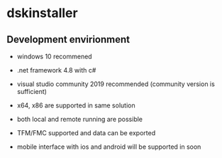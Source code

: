 # dskinstaller

## Development envirionment

- windows 10 recommened
- .net framework 4.8 with c#
- visual studio community 2019 recommended (community version is sufficient)

- x64, x86 are supported in same solution
- both local and remote running are possible
- TFM/FMC supported and data can be exported
- mobile interface with ios and android will be supported in soon



